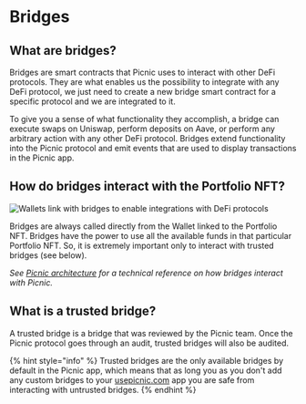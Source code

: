 # Bridges

## What are bridges?

Bridges are smart contracts that Picnic uses to interact with other DeFi protocols. They are what enables us the possibility to integrate with any DeFi protocol, we just need to create a new bridge smart contract for a specific protocol and we are integrated to it.

To give you a sense of what functionality they accomplish, a bridge can execute swaps on Uniswap, perform deposits on Aave, or perform any arbitrary action with any other DeFi protocol. Bridges extend functionality into the Picnic protocol and emit events that are used to display transactions in the Picnic app.

## How do bridges interact with the Portfolio NFT?

![Wallets link with bridges to enable integrations with DeFi protocols](<../.gitbook/assets/Bridges @2x.png>)

Bridges are always called directly from the Wallet linked to the Portfolio NFT. Bridges have the power to use all the available funds in that particular Portfolio NFT. So, it is extremely important only to interact with trusted bridges (see below).

_See_ [_Picnic architecture_](../technical-ref/readme-1-1/architecture.md) _for a technical reference on how bridges interact with Picnic._

## What is a trusted bridge?

A trusted bridge is a bridge that was reviewed by the Picnic team. Once the Picnic protocol goes through an audit, trusted bridges will also be audited.

{% hint style="info" %}
Trusted bridges are the only available bridges by default in the Picnic app, which means that as long you as you don't add any custom bridges to your [usepicnic.com](https://usepicnic.com) app you are safe from interacting with untrusted bridges.
{% endhint %}

